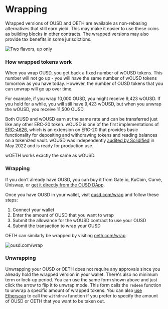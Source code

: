# Wrapping

Wrapped versions of OUSD and OETH are available as non-rebasing alternatives that still earn yield. This may make it easier to use these coins as building blocks in other contracts. The wrapped versions may also provide tax benefits in some jurisdictions.

![Two flavors, up only](https://cdn-images-1.medium.com/max/1600/1\*cqRG-8-64XYx9QChoMxk3g.png)

### How wrapped tokens work

When you wrap OUSD, you get back a fixed number of wOUSD tokens. This number will not go up - you will have the same number of wOUSD tokens tomorrow as you have today. However, the number of OUSD tokens that you can unwrap will go up over time.

For example, if you wrap 10,000 OUSD, you might receive 9,423 wOUSD. If you hold for a while, you will still have 9,423 wOUSD, but when you unwrap the wOUSD, you receive 11,500 OUSD.

Both OUSD and wOUSD earn at the same rate and can be transferred just like any other ERC-20 token. wOUSD is one of the first implementations of [ERC-4626](https://eips.ethereum.org/EIPS/eip-4626), which is an extension on ERC-20 that provides basic functionality for depositing and withdrawing tokens and reading balances on a tokenized vault. wOUSD was independently [audited by Solidified](https://github.com/OriginProtocol/security/blob/3dc8c1dec2f6fbf4f7d0bdf92408f79262624647/audits/Solidified%20-%20OGV,%20wOUSD,%20and%20ERC721a%20-%20May%202022.pdf) in May 2022 and is ready for production use.

wOETH works exactly the same as wOUSD.

### Wrapping

If you don’t already have OUSD, you can buy it from Gate.io, KuCoin, Curve, Uniswap, or [get it directly from the OUSD DApp](https://www.youtube.com/watch?v=UabjvL-7iu4).

Once you have OUSD in your wallet, visit [ousd.com/wrap](https://ousd.com/wrap) and follow these steps:

1. Connect your wallet
2. Enter the amount of OUSD that you want to wrap
3. Submit the allowance for the wOUSD contract to use your OUSD
4. Submit the transaction to wrap your OUSD

OETH can similarly be wrapped by visiting [oeth.com/wrap](https://www.oeth.com/wrap).



![ousd.com/wrap](https://cdn-images-1.medium.com/max/1600/1\*57fSZSSlzebhpIl8R4UqUQ.png)

### Unwrapping

Unwrapping your OUSD or OETH does not require any approvals since you already hold the wrapped version in your wallet. There's also no minimum term or lock-up period. You can use the same form shown above and just click the arrow to flip it to unwrap mode. This form calls the `redeem` function to unwrap a specific amount of wrapped tokens. You can also [use Etherscan](https://etherscan.io/address/0xd2af830e8cbdfed6cc11bab697bb25496ed6fa62#writeProxyContract) to call the `withdraw` function if you prefer to specify the amount of OUSD or OETH that you want to be taken out.
